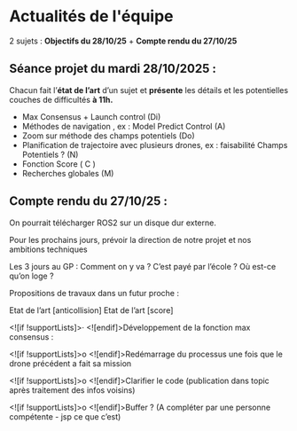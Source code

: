 # Actualités de l'équipe

2 sujets : **Objectifs du 28/10/25** + **Compte rendu du 27/10/25**

## Séance projet du mardi 28/10/2025 :

Chacun fait l’**état de l’art** d’un sujet et **présente** les détails et les potentielles couches de difficultés **à 11h.**

 - Max Consensus + Launch control (Di)
 - Méthodes de navigation , ex : Model Predict Control (A)
 - Zoom sur méthode des champs potentiels (Do)
 - Planification de trajectoire avec plusieurs drones,  ex : faisabilité
   Champs Potentiels ? (N)
 - Fonction Score ( C )
 - Recherches globales (M)

## Compte rendu du 27/10/25 :

On pourrait télécharger ROS2 sur un disque dur externe.

Pour les prochains jours, prévoir la direction de notre projet et nos ambitions techniques

Les 3 jours au GP : Comment on y va ? C’est payé par l’école ? Où est-ce qu’on loge ?

Propositions de travaux dans un futur proche :

Etat de l’art [anticollision]
Etat de l’art [score]

<![if !supportLists]>· <![endif]>Développement de la fonction max consensus :

<![if !supportLists]>o <![endif]>Redémarrage du processus une fois que le drone précédent a fait sa mission

<![if !supportLists]>o <![endif]>Clarifier le code (publication dans topic après traitement des infos voisins)

<![if !supportLists]>o <![endif]>Buffer ? (A compléter par une personne compétente - jsp ce que c’est)
<!--stackedit_data:
eyJoaXN0b3J5IjpbMTc1NTgzMDAyNCwxMjk4OTQxMDg5LC0xMz
UyMzU0NTBdfQ==
-->